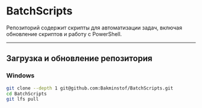 # BatchScripts

Репозиторий содержит скрипты для автоматизации задач, включая обновление скриптов и работу с PowerShell.

---

## Загрузка и обновление репозитория

### Windows
```bash
git clone --depth 1 git@github.com:Bakminstof/BatchScripts.git
cd BatchScripts
git lfs pull
```
